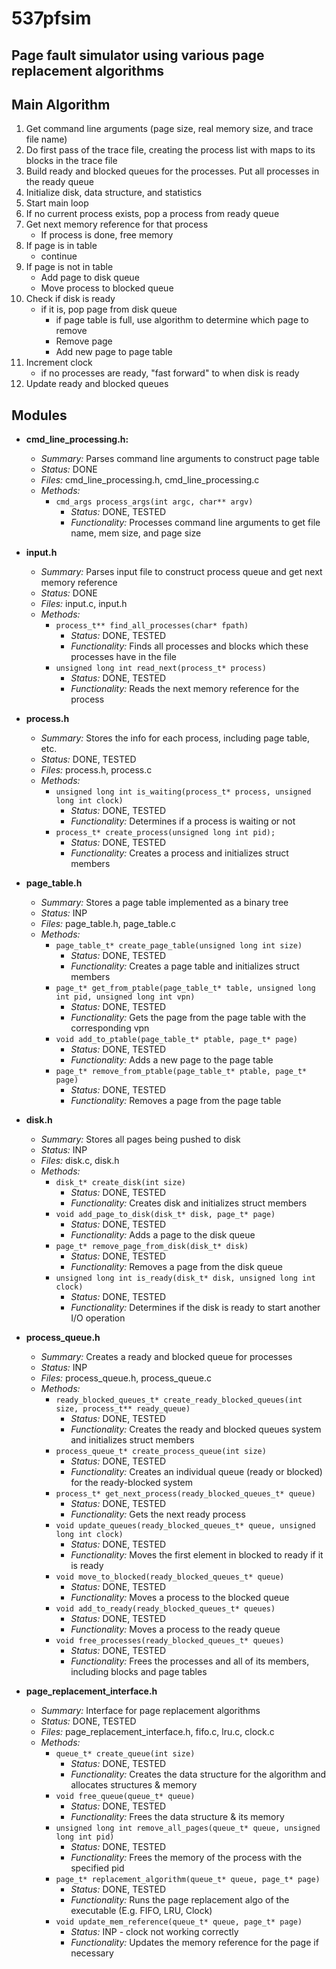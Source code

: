 # 537pfsim

## Page fault simulator using various page replacement algorithms

## Main Algorithm

1. Get command line arguments (page size, real memory size, and trace file name)
2. Do first pass of the trace file, creating the process list with maps to its blocks in the trace file
3. Build ready and blocked queues for the processes. Put all processes in the ready queue
4. Initialize disk, data structure, and statistics
5. Start main loop
6. If no current process exists, pop a process from ready queue
7. Get next memory reference for that process
	- If process is done, free memory
8. If page is in table
	- continue
9. If page is not in table
	- Add page to disk queue
	- Move process to blocked queue
10. Check if disk is ready
	- if it is, pop page from disk queue
		- if page table is full, use algorithm to determine which page to remove
		- Remove page
		- Add new page to page table
11. Increment clock
	- if no processes are ready, "fast forward" to when disk is ready
12. Update ready and blocked queues

## Modules

- **cmd_line_processing.h:**
	- *Summary:* Parses command line arguments to construct page table
	- *Status:* DONE
	- *Files:* cmd_line_processing.h, cmd_line_processing.c
	- *Methods:*
		- `cmd_args process_args(int argc, char** argv)`
			- *Status:* DONE, TESTED
			- *Functionality:* Processes command line arguments to get file name, mem size, and page size
	

- **input.h**
	- *Summary:* Parses input file to construct process queue and get next memory reference
	- *Status:* DONE
	- *Files:* input.c, input.h
	- *Methods:*
		- `process_t** find_all_processes(char* fpath)`
			- *Status:* DONE, TESTED
			- *Functionality:* Finds all processes and blocks which these processes have in the file
		- `unsigned long int read_next(process_t* process)`
			- *Status:* DONE, TESTED
			- *Functionality:* Reads the next memory reference for the process

- **process.h**
	- *Summary:* Stores the info for each process, including page table, etc.
	- *Status:* DONE, TESTED
	- *Files:* process.h, process.c
	- *Methods:*
		- `unsigned long int is_waiting(process_t* process, unsigned long int clock)`
			- *Status:* DONE, TESTED
			- *Functionality:* Determines if a process is waiting or not
		- `process_t* create_process(unsigned long int pid);`
			- *Status:* DONE, TESTED
			- *Functionality:* Creates a process and initializes struct members

- **page_table.h**
	- *Summary:* Stores a page table implemented as a binary tree
	- *Status:* INP
	- *Files:* page_table.h, page_table.c
	- *Methods:*
		- `page_table_t* create_page_table(unsigned long int size)`
			- *Status:* DONE, TESTED
			- *Functionality:* Creates a page table and initializes struct members
		- `page_t* get_from_ptable(page_table_t* table, unsigned long int pid, unsigned long int vpn)`
			- *Status:* DONE, TESTED
			- *Functionality:* Gets the page from the page table with the corresponding vpn
		- `void add_to_ptable(page_table_t* ptable, page_t* page)`
			- *Status:* DONE, TESTED
			- *Functionality:* Adds a new page to the page table
		- `page_t* remove_from_ptable(page_table_t* ptable, page_t* page)`
			- *Status:* DONE, TESTED
			- *Functionality:* Removes a page from the page table

- **disk.h**
	- *Summary:* Stores all pages being pushed to disk
	- *Status:* INP
	- *Files:* disk.c, disk.h
	- *Methods:*
		- `disk_t* create_disk(int size)`
			- *Status:* DONE, TESTED
			- *Functionality:* Creates disk and initializes struct members
		- `void add_page_to_disk(disk_t* disk, page_t* page)`
			- *Status:* DONE, TESTED
			- *Functionality:* Adds a page to the disk queue
		- `page_t* remove_page_from_disk(disk_t* disk)`
			- *Status:* DONE, TESTED
			- *Functionality:* Removes a page from the disk queue
		- `unsigned long int is_ready(disk_t* disk, unsigned long int clock)`
			- *Status:* DONE, TESTED
			- *Functionality:* Determines if the disk is ready to start another I/O operation


- **process_queue.h**
	- *Summary:* Creates a ready and blocked queue for processes
	- *Status:* INP
	- *Files:* process_queue.h, process_queue.c
	- *Methods:*
		- `ready_blocked_queues_t* create_ready_blocked_queues(int size, process_t** ready_queue)`
			- *Status:* DONE, TESTED
			- *Functionality:* Creates the ready and blocked queues system and initializes struct members
		- `process_queue_t* create_process_queue(int size)`
			- *Status:* DONE, TESTED
			- *Functionality:* Creates an individual queue (ready or blocked) for the ready-blocked system
		- `process_t* get_next_process(ready_blocked_queues_t* queue)`
			- *Status:* DONE, TESTED
			- *Functionality:* Gets the next ready process
		- `void update_queues(ready_blocked_queues_t* queue, unsigned long int clock)`
			- *Status:* DONE, TESTED
			- *Functionality:* Moves the first element in blocked to ready if it is ready
		- `void move_to_blocked(ready_blocked_queues_t* queue)`
			- *Status:* DONE, TESTED
			- *Functionality:* Moves a process to the blocked queue
		- `void add_to_ready(ready_blocked_queues_t* queues)`
			- *Status:* DONE, TESTED
			- *Functionality:* Moves a process to the ready queue
		- `void free_processes(ready_blocked_queues_t* queues)`
			- *Status:* DONE, TESTED
			- *Functionality:* Frees the processes and all of its members, including blocks and page tables

- **page_replacement_interface.h**
	- *Summary:* Interface for page replacement algorithms
	- *Status:* DONE, TESTED
	- *Files:* page_replacement_interface.h, fifo.c, lru.c, clock.c
	- *Methods:*
		- `queue_t* create_queue(int size)`
			- *Status:* DONE, TESTED
			- *Functionality:* Creates the data structure for the algorithm and allocates structures & memory
		- `void free_queue(queue_t* queue)`
			- *Status:* DONE, TESTED
			- *Functionality:* Frees the data structure & its memory
		- `unsigned long int remove_all_pages(queue_t* queue, unsigned long int pid)`
			- *Status:* DONE, TESTED
			- *Functionality:* Frees the memory of the process with the specified pid
		- `page_t* replacement_algorithm(queue_t* queue, page_t* page)`
			- *Status:* DONE, TESTED
			- *Functionality:* Runs the page replacement algo of the executable (E.g. FIFO, LRU, Clock)
		- `void update_mem_reference(queue_t* queue, page_t* page)`
			- *Status:* INP - clock not working correctly
			- *Functionality:* Updates the memory reference for the page if necessary


 